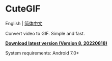 # **CuteGIF**

English | [简体中文](https://pub.kdocs.cn/r/paGFePg24YDlAB4)

Convert video to GIF. Simple and fast.

[**Download latest version (Version 8, 20220818)**](https://github.com/tasy5kg/CuteGIF/releases/latest)

System requirements: Android 7.0+
